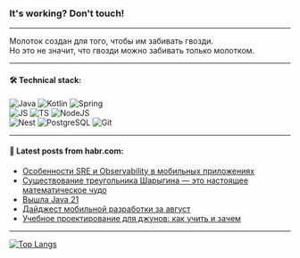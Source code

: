 ### It's working? Don't touch!

---
Молоток создан для того, чтобы им забивать гвозди. <br>
Но это не значит, что гвозди можно забивать только молотком.

---

#### 🛠️ Technical stack:

![Java](https://img.shields.io/badge/Java-informational?logo=Oracle&style=flat&logoColor=white&color=FF4500)
![Kotlin](https://img.shields.io/badge/Kotlin-informational?logo=Kotlin&style=flat&logoColor=white&color=774D97)
![Spring](https://img.shields.io/badge/SpringBoot-informational?logo=SpringBoot&style=flat&logoColor=white&color=6DB33F) <br>
![JS](https://img.shields.io/badge/JS-informational?logo=javaScript&style=flat&logoColor=black&color=F7Df1E)
![TS](https://img.shields.io/badge/TypeScript-informational?logo=typeScript&style=flat&logoColor=black&color=0667A8)
![NodeJS](https://img.shields.io/badge/NodeJS-informational?logo=node.js&style=flat&logoColor=white&color=70A760) <br>
![Nest](https://img.shields.io/badge/NestJS-informational?logo=NestJS&style=flat&logoColor=white&color=E0234E)
![PostgreSQL](https://img.shields.io/badge/PostgreSQL-informational?logo=PostgreSQL&style=flat&logoColor=white&color=DAA520)
![Git](https://img.shields.io/badge/Git-informational?logo=git&style=flat&logoColor=white&color=778899)

___

#### 💬 Latest posts from habr.com:

<!-- BLOG-POST-LIST:START -->
- [Особенности SRE и Observability в мобильных приложениях](https://habr.com/ru/companies/tinkoff/articles/762058/?utm_source=habrahabr&utm_medium=rss&utm_campaign=762058)
- [Существование треугольника Шарыгина — это настоящее математическое чудо](https://habr.com/ru/companies/itglobalcom/articles/760104/?utm_source=habrahabr&utm_medium=rss&utm_campaign=760104)
- [Вышла Java 21](https://habr.com/ru/articles/762084/?utm_source=habrahabr&utm_medium=rss&utm_campaign=762084)
- [Дайджест мобильной разработки за август](https://habr.com/ru/companies/vk/articles/761778/?utm_source=habrahabr&utm_medium=rss&utm_campaign=761778)
- [Учебное проектирование для джунов: как учить и зачем](https://habr.com/ru/companies/kts/articles/761298/?utm_source=habrahabr&utm_medium=rss&utm_campaign=761298)
<!-- BLOG-POST-LIST:END -->

---
[![Top Langs](https://github-readme-stats-git-master-advtsetting-gmailcom.vercel.app/api/top-langs/?username=zloylis&langs_count=10&hide_title=false&title_color=e6edf3&size_weight=0.5&count_weight=0.5&layout=compact&hide_border=true&theme=dracula)](https://github.com/zloylis)

<!-- ![GitHub stats](https://github-readme-stats-git-master-advtsetting-gmailcom.vercel.app/api?username=zloylis&show_icons=true&hide_border=true&theme=dracula&hide_title=true&include_all_commits=true&count_private=true&hide=contribs&hide_rank=true) -->
